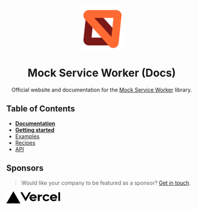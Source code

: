 <br />

<p align="center">
  <img src="./src/images/logos/msw.svg" width="120" alt="Mock Service Worker logo" />
</p>

<h1 align="center">Mock Service Worker (Docs)</h1>
<p align="center">Official website and documentation for the <a href="https://github.com/mswjs/msw">Mock Service Worker</a> library.</p>

## Table of Contents

- [**Documentation**](https://mswjs.io/docs)
- [**Getting started**](https://mswjs.io/docs/getting-started)
- [Examples](https://github.com/mswjs/examples)
- [Recipes](https://mswjs.io/docs/recipes)
- [API](https://mswjs.io/docs/api)

## Sponsors

> Would like your company to be featured as a sponsor? [Get in touch](https://twitter.com/kettanaito).

<a href="https://vercel.com/?utm_source=artemz">
  <img src="./media/vercel-logo-black.svg" height="32" alt="Vercel">
</a>
